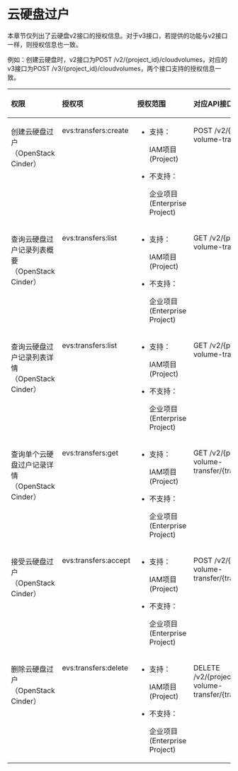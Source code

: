 # 云硬盘过户<a name="evs_04_0029"></a>

本章节仅列出了云硬盘v2接口的授权信息。对于v3接口，若提供的功能与v2接口一样，则授权信息也一致。

例如：创建云硬盘时，v2接口为POST /v2/\{project\_id\}/cloudvolumes，对应的v3接口为POST /v3/\{project\_id\}/cloudvolumes，两个接口支持的授权信息一致。

<a name="table1331719418287"></a>
<table><thead align="left"><tr id="evs_04_0045_row832041542517"><th class="cellrowborder" valign="top" width="25.947405259474053%" id="mcps1.1.5.1.1"><p id="evs_04_0045_p1570661181113"><a name="evs_04_0045_p1570661181113"></a><a name="evs_04_0045_p1570661181113"></a>权限</p>
</th>
<th class="cellrowborder" valign="top" width="22.467753224677534%" id="mcps1.1.5.1.2"><p id="evs_04_0045_p147061615115"><a name="evs_04_0045_p147061615115"></a><a name="evs_04_0045_p147061615115"></a>授权项</p>
</th>
<th class="cellrowborder" valign="top" width="21.937806219378064%" id="mcps1.1.5.1.3"><p id="evs_04_0045_p15706141161112"><a name="evs_04_0045_p15706141161112"></a><a name="evs_04_0045_p15706141161112"></a>授权范围</p>
</th>
<th class="cellrowborder" valign="top" width="29.647035296470353%" id="mcps1.1.5.1.4"><p id="evs_04_0045_p970715181111"><a name="evs_04_0045_p970715181111"></a><a name="evs_04_0045_p970715181111"></a>对应API接口</p>
</th>
</tr>
</thead>
<tbody><tr id="evs_04_0045_row1533321516254"><td class="cellrowborder" valign="top" width="25.947405259474053%" headers="mcps1.1.5.1.1 "><p id="evs_04_0045_p178090277285"><a name="evs_04_0045_p178090277285"></a><a name="evs_04_0045_p178090277285"></a>创建云硬盘过户（OpenStack Cinder）</p>
</td>
<td class="cellrowborder" valign="top" width="22.467753224677534%" headers="mcps1.1.5.1.2 "><p id="evs_04_0045_p1355812615270"><a name="evs_04_0045_p1355812615270"></a><a name="evs_04_0045_p1355812615270"></a>evs:transfers:create</p>
</td>
<td class="cellrowborder" valign="top" width="21.937806219378064%" headers="mcps1.1.5.1.3 "><a name="evs_04_0045_ul498414413399"></a><a name="evs_04_0045_ul498414413399"></a><ul id="evs_04_0045_ul498414413399"><li>支持：<p id="evs_04_0045_evs_04_0045_p48451412122317"><a name="evs_04_0045_evs_04_0045_p48451412122317"></a><a name="evs_04_0045_evs_04_0045_p48451412122317"></a>IAM项目(Project)</p>
</li><li>不支持：<p id="evs_04_0045_evs_04_0045_p69718230159"><a name="evs_04_0045_evs_04_0045_p69718230159"></a><a name="evs_04_0045_evs_04_0045_p69718230159"></a>企业项目(Enterprise Project)</p>
</li></ul>
</td>
<td class="cellrowborder" valign="top" width="29.647035296470353%" headers="mcps1.1.5.1.4 "><p id="evs_04_0045_p1423372715104"><a name="evs_04_0045_p1423372715104"></a><a name="evs_04_0045_p1423372715104"></a>POST /v2/{project_id}/os-volume-transfer</p>
</td>
</tr>
<tr id="evs_04_0045_row63451215152514"><td class="cellrowborder" valign="top" width="25.947405259474053%" headers="mcps1.1.5.1.1 "><p id="evs_04_0045_p3558142672711"><a name="evs_04_0045_p3558142672711"></a><a name="evs_04_0045_p3558142672711"></a>查询云硬盘过户记录列表概要（OpenStack Cinder）</p>
</td>
<td class="cellrowborder" valign="top" width="22.467753224677534%" headers="mcps1.1.5.1.2 "><p id="evs_04_0045_p265073320219"><a name="evs_04_0045_p265073320219"></a><a name="evs_04_0045_p265073320219"></a>evs:transfers:list</p>
</td>
<td class="cellrowborder" valign="top" width="21.937806219378064%" headers="mcps1.1.5.1.3 "><a name="evs_04_0045_ul819753819404"></a><a name="evs_04_0045_ul819753819404"></a><ul id="evs_04_0045_ul819753819404"><li>支持：<p id="evs_04_0045_evs_04_0045_p48451412122317_1"><a name="evs_04_0045_evs_04_0045_p48451412122317_1"></a><a name="evs_04_0045_evs_04_0045_p48451412122317_1"></a>IAM项目(Project)</p>
</li><li>不支持：<p id="evs_04_0045_evs_04_0045_p69718230159_1"><a name="evs_04_0045_evs_04_0045_p69718230159_1"></a><a name="evs_04_0045_evs_04_0045_p69718230159_1"></a>企业项目(Enterprise Project)</p>
</li></ul>
</td>
<td class="cellrowborder" valign="top" width="29.647035296470353%" headers="mcps1.1.5.1.4 "><p id="evs_04_0045_p52339273102"><a name="evs_04_0045_p52339273102"></a><a name="evs_04_0045_p52339273102"></a>GET /v2/{project_id}/os-volume-transfer</p>
</td>
</tr>
<tr id="evs_04_0045_row8355101572511"><td class="cellrowborder" valign="top" width="25.947405259474053%" headers="mcps1.1.5.1.1 "><p id="evs_04_0045_p165581269277"><a name="evs_04_0045_p165581269277"></a><a name="evs_04_0045_p165581269277"></a>查询云硬盘过户记录列表详情（OpenStack Cinder）</p>
</td>
<td class="cellrowborder" valign="top" width="22.467753224677534%" headers="mcps1.1.5.1.2 "><p id="evs_04_0045_p6652143318216"><a name="evs_04_0045_p6652143318216"></a><a name="evs_04_0045_p6652143318216"></a>evs:transfers:list</p>
</td>
<td class="cellrowborder" valign="top" width="21.937806219378064%" headers="mcps1.1.5.1.3 "><a name="evs_04_0045_ul10388539104010"></a><a name="evs_04_0045_ul10388539104010"></a><ul id="evs_04_0045_ul10388539104010"><li>支持：<p id="evs_04_0045_evs_04_0045_p48451412122317_2"><a name="evs_04_0045_evs_04_0045_p48451412122317_2"></a><a name="evs_04_0045_evs_04_0045_p48451412122317_2"></a>IAM项目(Project)</p>
</li><li>不支持：<p id="evs_04_0045_evs_04_0045_p69718230159_2"><a name="evs_04_0045_evs_04_0045_p69718230159_2"></a><a name="evs_04_0045_evs_04_0045_p69718230159_2"></a>企业项目(Enterprise Project)</p>
</li></ul>
</td>
<td class="cellrowborder" valign="top" width="29.647035296470353%" headers="mcps1.1.5.1.4 "><p id="evs_04_0045_p19234172710101"><a name="evs_04_0045_p19234172710101"></a><a name="evs_04_0045_p19234172710101"></a>GET /v2/{project_id}/os-volume-transfer/detail</p>
</td>
</tr>
<tr id="evs_04_0045_row5365101582519"><td class="cellrowborder" valign="top" width="25.947405259474053%" headers="mcps1.1.5.1.1 "><p id="evs_04_0045_p65587264271"><a name="evs_04_0045_p65587264271"></a><a name="evs_04_0045_p65587264271"></a>查询单个云硬盘过户记录详情（OpenStack Cinder）</p>
</td>
<td class="cellrowborder" valign="top" width="22.467753224677534%" headers="mcps1.1.5.1.2 "><p id="evs_04_0045_p1055817260275"><a name="evs_04_0045_p1055817260275"></a><a name="evs_04_0045_p1055817260275"></a>evs:transfers:get</p>
</td>
<td class="cellrowborder" valign="top" width="21.937806219378064%" headers="mcps1.1.5.1.3 "><a name="evs_04_0045_ul169486499402"></a><a name="evs_04_0045_ul169486499402"></a><ul id="evs_04_0045_ul169486499402"><li>支持：<p id="evs_04_0045_evs_04_0045_p48451412122317_3"><a name="evs_04_0045_evs_04_0045_p48451412122317_3"></a><a name="evs_04_0045_evs_04_0045_p48451412122317_3"></a>IAM项目(Project)</p>
</li><li>不支持：<p id="evs_04_0045_evs_04_0045_p69718230159_3"><a name="evs_04_0045_evs_04_0045_p69718230159_3"></a><a name="evs_04_0045_evs_04_0045_p69718230159_3"></a>企业项目(Enterprise Project)</p>
</li></ul>
</td>
<td class="cellrowborder" valign="top" width="29.647035296470353%" headers="mcps1.1.5.1.4 "><p id="evs_04_0045_p15234102751011"><a name="evs_04_0045_p15234102751011"></a><a name="evs_04_0045_p15234102751011"></a>GET /v2/{project_id}/os-volume-transfer/{transfer_id}</p>
</td>
</tr>
<tr id="evs_04_0045_row113831315142516"><td class="cellrowborder" valign="top" width="25.947405259474053%" headers="mcps1.1.5.1.1 "><p id="evs_04_0045_p855819261278"><a name="evs_04_0045_p855819261278"></a><a name="evs_04_0045_p855819261278"></a>接受云硬盘过户（OpenStack Cinder）</p>
</td>
<td class="cellrowborder" valign="top" width="22.467753224677534%" headers="mcps1.1.5.1.2 "><p id="evs_04_0045_p95583265274"><a name="evs_04_0045_p95583265274"></a><a name="evs_04_0045_p95583265274"></a>evs:transfers:accept</p>
</td>
<td class="cellrowborder" valign="top" width="21.937806219378064%" headers="mcps1.1.5.1.3 "><a name="evs_04_0045_ul49972050154015"></a><a name="evs_04_0045_ul49972050154015"></a><ul id="evs_04_0045_ul49972050154015"><li>支持：<p id="evs_04_0045_evs_04_0045_p48451412122317_4"><a name="evs_04_0045_evs_04_0045_p48451412122317_4"></a><a name="evs_04_0045_evs_04_0045_p48451412122317_4"></a>IAM项目(Project)</p>
</li><li>不支持：<p id="evs_04_0045_evs_04_0045_p69718230159_4"><a name="evs_04_0045_evs_04_0045_p69718230159_4"></a><a name="evs_04_0045_evs_04_0045_p69718230159_4"></a>企业项目(Enterprise Project)</p>
</li></ul>
</td>
<td class="cellrowborder" valign="top" width="29.647035296470353%" headers="mcps1.1.5.1.4 "><p id="evs_04_0045_p9981123112106"><a name="evs_04_0045_p9981123112106"></a><a name="evs_04_0045_p9981123112106"></a>POST /v2/{project_id}/os-volume-transfer/{transfer_id}/accept</p>
</td>
</tr>
<tr id="evs_04_0045_row997615405218"><td class="cellrowborder" valign="top" width="25.947405259474053%" headers="mcps1.1.5.1.1 "><p id="evs_04_0045_p1394094642118"><a name="evs_04_0045_p1394094642118"></a><a name="evs_04_0045_p1394094642118"></a>删除云硬盘过户（OpenStack Cinder）</p>
</td>
<td class="cellrowborder" valign="top" width="22.467753224677534%" headers="mcps1.1.5.1.2 "><p id="evs_04_0045_p179401346122117"><a name="evs_04_0045_p179401346122117"></a><a name="evs_04_0045_p179401346122117"></a>evs:transfers:delete</p>
</td>
<td class="cellrowborder" valign="top" width="21.937806219378064%" headers="mcps1.1.5.1.3 "><a name="evs_04_0045_ul11216152124012"></a><a name="evs_04_0045_ul11216152124012"></a><ul id="evs_04_0045_ul11216152124012"><li>支持：<p id="evs_04_0045_evs_04_0045_p48451412122317_5"><a name="evs_04_0045_evs_04_0045_p48451412122317_5"></a><a name="evs_04_0045_evs_04_0045_p48451412122317_5"></a>IAM项目(Project)</p>
</li><li>不支持：<p id="evs_04_0045_evs_04_0045_p69718230159_5"><a name="evs_04_0045_evs_04_0045_p69718230159_5"></a><a name="evs_04_0045_evs_04_0045_p69718230159_5"></a>企业项目(Enterprise Project)</p>
</li></ul>
</td>
<td class="cellrowborder" valign="top" width="29.647035296470353%" headers="mcps1.1.5.1.4 "><p id="evs_04_0045_p498183151012"><a name="evs_04_0045_p498183151012"></a><a name="evs_04_0045_p498183151012"></a>DELETE /v2/{project_id}/os-volume-transfer/{transfer_id}</p>
</td>
</tr>
</tbody>
</table>

